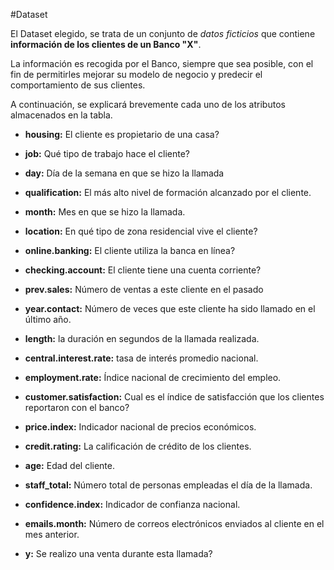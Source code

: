 #Dataset

El Dataset elegido, se trata de un conjunto de *datos ficticios* que contiene **información de los clientes de un Banco "X"**.

La información es recogida por el Banco, siempre que sea posible, con el fin de permitirles mejorar su modelo de negocio y predecir el comportamiento de sus clientes.

A continuación, se explicará brevemente cada uno de los atributos almacenados en la tabla.

* __housing:__ El cliente es propietario de una casa?

* __job:__ Qué tipo de trabajo hace el cliente?

* __day:__ Día de la semana en que se hizo la llamada

* __qualification:__ El más alto nivel de formación alcanzado por el cliente.

* __month:__ Mes en que se hizo la llamada.

* __location:__ En qué tipo de zona residencial vive el cliente?

* __online.banking:__ El cliente utiliza la banca en línea?

* __checking.account:__ El cliente tiene una cuenta corriente?

* __prev.sales:__ Número de ventas a este cliente en el pasado

* __year.contact:__ Número de veces que este cliente ha sido llamado en el último año.

* __length:__ la duración en segundos de la llamada realizada.

* __central.interest.rate:__ tasa de interés promedio nacional.

* __employment.rate:__ Índice nacional de crecimiento del empleo.

* __customer.satisfaction:__ Cual es el índice de satisfacción que los clientes reportaron con el banco?

* __price.index:__ Indicador nacional de precios económicos.

* __credit.rating:__ La calificación de crédito de los clientes.

* __age:__ Edad del cliente.

* __staff_total:__ Número total de personas empleadas el día de la llamada.

* __confidence.index:__ Indicador de confianza nacional.

* __emails.month:__ Número de correos electrónicos enviados al cliente en el mes anterior.

* __y:__ Se realizo una venta durante esta llamada?
